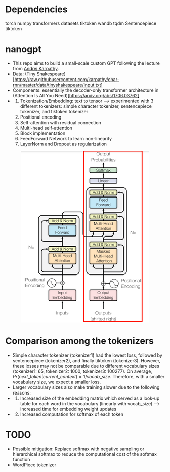 # Dependencies
torch numpy transformers datasets tiktoken wandb tqdm
Sentencepiece
tiktoken

# nanogpt
- This repo aims to build a small-scale custom GPT following the lecture from [Andrej Karpathy](https://www.youtube.com/watch?v=kCc8FmEb1nY).
- Data: (Tiny Shakespeare)[https://raw.githubusercontent.com/karpathy/char-rnn/master/data/tinyshakespeare/input.txt]
- Components: essentially the decoder-only transformer architecture in (Attention Is All You Need)[https://arxiv.org/abs/1706.03762]
- 1. Tokenization/Embedding: text to tensor --> experimented with 3 different tokenizers: simple character tokenizer, sentencepiece tokenizer, and tiktoken tokenizer
  2. Positional encoding
  3. Self-attention with residual connection
  4. Multi-head self-attention
  5. Block implementation
  6. FeedForward Network to learn non-linearity
  7. LayerNorm and Dropout as regularization
<div align="center">
  <img src="transformer.png" alt="Transformer Architecture">
</div>

# Comparison among the tokenizers
- Simple character tokenizer (tokenizer1) had the lowest loss, followed by sentencepiece (tokenizer2), and finally tiktoken (tokenizer3). However, these losses may not be comparable due to different vocabulary sizes (tokenizer1: 65, tokenizer2: 1000, tokenizer3: 100277). On average, $Pr(next\_token|current\_context) = 1/vocab\_size$. Therefore, with a smaller vocabulary size, we expect a smaller loss.
- Larger vocabulary sizes also make training slower due to the following reasons:
- 1. Increased size of the embedding matrix which served as a look-up table for each word in the vocabulary (linearly with vocab_size) --> increased time for embedding weight updates
- 2. Increased computation for softmax of each token

# TODO
- Possible mitigation: Replace softmax with negative sampling or hierarchical softmax to reduce the computational cost of the softmax function
- WordPiece tokenizer
